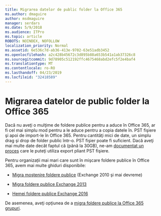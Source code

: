 ```yaml
---
title: Migrarea datelor de public folder la Office 365
ms.author: dmaguire
author: msdmaguire
manager: serdars
ms.date: 5/9/2018
ms.audience: ITPro
ms.topic: article
ROBOTS: NOINDEX, NOFOLLOW
localization_priority: Normal
ms.assetid: 6e536c7d-ab36-413e-9702-63e51adb3452
ms.openlocfilehash: a2c428b45672c3d895b88a653b541a1ab37326c8
ms.sourcegitcommit: 9d78905c512192ffc4675468abd2efc5f2e4baf4
ms.translationtype: MT
ms.contentlocale: ro-RO
ms.lasthandoff: 04/23/2019
ms.locfileid: "32418589"
---
```

# <a name="migrate-public-folder-data-to-office-365"></a>Migrarea datelor de public folder la Office 365

Dacă nu aveţi o mulţime de foldere publice pentru a aduce în Office 365, ar fi cel mai simplu mod pentru a le aduce pentru a copia datele în. PST fişiere şi apoi de import-le în Office 365. Pentru cantităţi mici de date, un simplu drag şi drop de folder public într-o. PST fişier poate fi suficient. Dacă aveţi mai multe date decât faptul că (până la 30GB), ne-am [documentat un proces](https://technet.microsoft.com/library/dn874017%28v=exchg.150%29.aspx) care le puteţi utiliza export pliant PST fişiere. 
  
Pentru organizații mai mari care sunt în mişcare foldere publice în Office 365, avem mai multe ghiduri disponibile:
  
- [Migra moştenire foldere publice](https://technet.microsoft.com/library/dn874017%28v=exchg.150%29.aspx) (Exchange 2010 şi mai devreme) 
    
- [Migra foldere publice Exchange 2013](https://technet.microsoft.com/library/mt798260%28v=exchg.150%29.aspx)
    
- [Hemei foldere publice Exchange 2016](https://technet.microsoft.com/library/mt798260%28v=exchg.160%29.aspx)
    
De asemenea, aveţi opţiunea de a [migra foldere publice la Office 365 grupuri](https://technet.microsoft.com/library/mt843872%28v=exchg.150%29.aspx).
  


